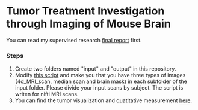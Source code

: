 # Tumor Treatment Investigation through Imaging of Mouse Brain 
You can read my supervised research [final report](https://github.com/RosalieZhu/DRC_modeling/blob/master/DRC_Modeling_report.pdf) first.

### Steps
1. Create two folders named "input" and "output" in this repository.
2. Modify [this script](https://github.com/RosalieZhu/DRC_modeling/blob/master/T2DSC_modeling_script_v2.m) and make you that you have three types of images (4d_MRI_scan, median scan and brain mask) in each subfolder of the input folder. Please divide your input scans by subject. The script is writen for nifti MRI scans.
3. You can find the tumor visualization and quatitative measurement [here](https://github.com/RosalieZhu/DRC_modeling/blob/master/Visualization.ipynb).
